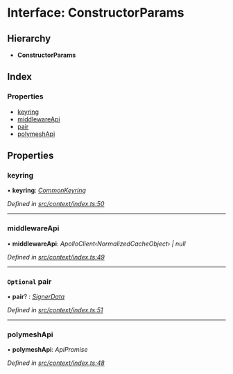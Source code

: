 # Interface: ConstructorParams

## Hierarchy

* **ConstructorParams**

## Index

### Properties

* [keyring](context.constructorparams.md#keyring)
* [middlewareApi](context.constructorparams.md#middlewareapi)
* [pair](context.constructorparams.md#optional-pair)
* [polymeshApi](context.constructorparams.md#polymeshapi)

## Properties

###  keyring

• **keyring**: *[CommonKeyring](../modules/types.md#commonkeyring)*

*Defined in [src/context/index.ts:50](https://github.com/PolymathNetwork/polymesh-sdk/blob/73feada/src/context/index.ts#L50)*

___

###  middlewareApi

• **middlewareApi**: *ApolloClient‹NormalizedCacheObject› | null*

*Defined in [src/context/index.ts:49](https://github.com/PolymathNetwork/polymesh-sdk/blob/73feada/src/context/index.ts#L49)*

___

### `Optional` pair

• **pair**? : *[SignerData](context.signerdata.md)*

*Defined in [src/context/index.ts:51](https://github.com/PolymathNetwork/polymesh-sdk/blob/73feada/src/context/index.ts#L51)*

___

###  polymeshApi

• **polymeshApi**: *ApiPromise*

*Defined in [src/context/index.ts:48](https://github.com/PolymathNetwork/polymesh-sdk/blob/73feada/src/context/index.ts#L48)*
